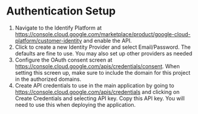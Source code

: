 # Authentication Setup
1. Navigate to the Identify Platform at https://console.cloud.google.com/marketplace/product/google-cloud-platform/customer-identity and enable the API. 
2. Click to create a new Identity Provider and select Email/Password. The defaults are fine to use. You may also set up other providers as needed
3. Configure the OAuth consent screen at https://console.cloud.google.com/apis/credentials/consent. When setting this screen up, make sure to include the domain for this project in the authorized domains.
4. Create API credentials to use in the main application by going to https://console.cloud.google.com/apis/credentials and clicking on Create Credentials and selecting API key. Copy this API key. You will need to use this when deploying the application.
